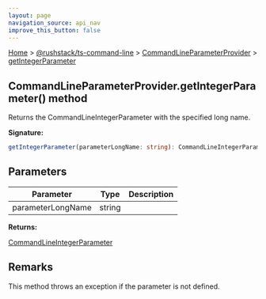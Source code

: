 ```yaml
---
layout: page
navigation_source: api_nav
improve_this_button: false
---
```



[Home](./index.md) &gt; [@rushstack/ts-command-line](./ts-command-line.md) &gt; [CommandLineParameterProvider](./ts-command-line.commandlineparameterprovider.md) &gt; [getIntegerParameter](./ts-command-line.commandlineparameterprovider.getintegerparameter.md)

## CommandLineParameterProvider.getIntegerParameter() method

Returns the CommandLineIntegerParameter with the specified long name.

<b>Signature:</b>

```typescript
getIntegerParameter(parameterLongName: string): CommandLineIntegerParameter;
```

## Parameters

|  Parameter | Type | Description |
|  --- | --- | --- |
|  parameterLongName | string |  |

<b>Returns:</b>

[CommandLineIntegerParameter](./ts-command-line.commandlineintegerparameter.md)

## Remarks

This method throws an exception if the parameter is not defined.
